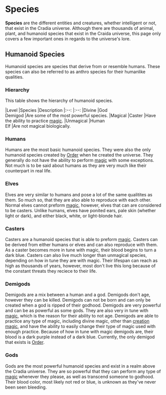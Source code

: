 # Species

**Species** are the different entities and creatures, whether intelligent or not, that exist in the Cradia universe. Although there are thousands of animal, plant, and humanoid species that exist in the Craida universe, this page only covers a few important ones in regards to the universe's lore.

## Humanoid Species

Humanoid species are species that derive from or resemble humans. These species can also be referred to as anthro species for their humanlike qualities.

### Hierarchy

This table shows the hierarchy of humanoid species.

|Level |Species |Description
|:--: |:--:
|Divine |God <br> Demigod |Are some of the most powerful species.
|Magical |Caster |Have the ability to practice [magic](?entry=magic).
|Unmagical |Human <br> Elf |Are not magical biologically.

### Humans

Humans are the most basic humanoid species. They were also the only humanoid species created by [Order](?entry=order) when he created the universe. They generally do not have the ability to perform [magic](?entry=magic) with some exceptions. Not much is to be said about humans as they are very much like their counterpart in real life.

### Elves

Elves are very similar to humans and pose a lot of the same qualitites as them. So much so, that they are also able to reproduce with each other. Normal elves cannot preform [magic](?entry=magic), however, elves that can are considered to be casters. Unlike humans, elves have ponited ears, pale skin (whether light or dark), and either black, white, or light-blonde hair.

### Casters

Casters are a humanoid species that is able to preform [magic](?entry=magic). Casters can be derived from either humans or elves and can also reproduce with them. As a caster becomes more in tune with magic, their blood begins to turn a dark blue. Casters can also live much longer than unmagical species, depending on how in tune they are with magic. Their lifespan can reach as high as thousands of years, however, most don't live this long because of the constant threats they reciece to their life.

### Demigods

Demigods are a mix between a human and a god. Demigods don't age, however they can be killed. Demigods can not be born and can only be created when a god is ripped of their godhood. Demigods are very powerful and can be as powerful as some gods. They are also very in tune with [magic](?entry=magic), which is the reason for their ability to not age. Demigods are able to practice any type of magic, including divine magic, other than [creation magic](?entry=magic), and have the ability to easily change their type of magic used with enough practice. Because of how in tune with magic demigods are, their blood is a dark purple instead of a dark blue. Currently, the only demigod that exists is [Order](?entry=order).

### Gods

Gods are the most powerful humanoid species and exist in a realm above the Cradia universe. They are so powerful that they can perform any type of [magic](?entry=magic) whenever they please, as well as transcend someone to godhood. Their blood color, most likely not red or blue, is unknown as they've never been seen bleeding.
